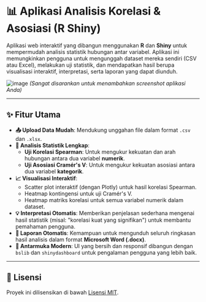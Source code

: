 # 📊 Aplikasi Analisis Korelasi & Asosiasi (R Shiny)

Aplikasi web interaktif yang dibangun menggunakan **R** dan **Shiny** untuk mempermudah analisis statistik hubungan antar variabel. Aplikasi ini memungkinkan pengguna untuk mengunggah dataset mereka sendiri (CSV atau Excel), melakukan uji statistik, dan mendapatkan hasil berupa visualisasi interaktif, interpretasi, serta laporan yang dapat diunduh.

![![image](https://github.com/user-attachments/assets/4d54ba3b-d878-4f32-bca0-9fc2eb9e9472)
](URL_SCREENSHOT_ANDA_DISINI.png)
*(Sangat disarankan untuk menambahkan screenshot aplikasi Anda)*

---

## ✨ Fitur Utama

-   **📤 Upload Data Mudah**: Mendukung unggahan file dalam format `.csv` dan `.xlsx`.
-   **🔬 Analisis Statistik Lengkap**:
    -   **Uji Korelasi Spearman**: Untuk mengukur kekuatan dan arah hubungan antara dua variabel **numerik**.
    -   **Uji Asosiasi Cramér's V**: Untuk mengukur kekuatan asosiasi antara dua variabel **kategorik**.
-   **📈 Visualisasi Interaktif**:
    -   Scatter plot interaktif (dengan Plotly) untuk hasil korelasi Spearman.
    -   Heatmap kontingensi untuk uji Cramér's V.
    -   Heatmap matriks korelasi untuk semua variabel numerik dalam dataset.
-   **💡 Interpretasi Otomatis**: Memberikan penjelasan sederhana mengenai hasil statistik (misal: "korelasi kuat yang signifikan") untuk membantu pemahaman pengguna.
-   **📄 Laporan Otomatis**: Kemampuan untuk mengunduh seluruh ringkasan hasil analisis dalam format **Microsoft Word (.docx)**.
-   **🎨 Antarmuka Modern**: UI yang bersih dan responsif dibangun dengan `bslib` dan `shinydashboard` untuk pengalaman pengguna yang lebih baik.

---

## 📄 Lisensi

Proyek ini dilisensikan di bawah [Lisensi MIT](LICENSE.md).
